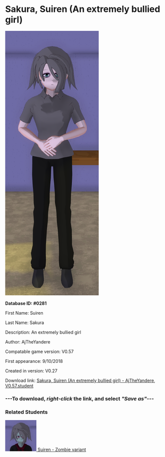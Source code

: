 # Sakura, Suiren (An extremely bullied girl)

<img src="../../Files/Images/Sakura, Suiren (An extremely bullied girl).png" title="Sakura, Suiren (An extremely bullied girl) - AjTheYandere, V0.57">

**Database ID: #0281**

First Name: Suiren

Last Name: Sakura

Description: An extremely bullied girl

Author: AjTheYandere

Compatable game version: V0.57

First appearance: 9/10/2018

Created in version: V0.27

Download link: <a href="https://raw.githubusercontent.com/Arbiter1223/Daigaku-Gurashi-Custom-Students/master/Files/Student%20Files/Sakura%2C%20Suiren%20(An%20extremely%20bullied%20girl)%20-%20AjTheYandere%2C%20V0.57.student">Sakura, Suiren (An extremely bullied girl) - AjTheYandere, V0.57.student</a>

### ---**To download, _right-click_ the link, and select _"Save as"_**---

### Related Students

<a href="Zombie, Suiren (A zombie version of Suiren).md"><img src="../../Files/Thumbs/Zombie, Suiren (A zombie version of Suiren).png" height="100" width="100" title="Zombie, Suiren (A zombie version of Suiren) - AjTheYandere, V0.57"></a><a href="Zombie, Suiren (A zombie version of Suiren).md"> Suiren - Zombie variant</a>

